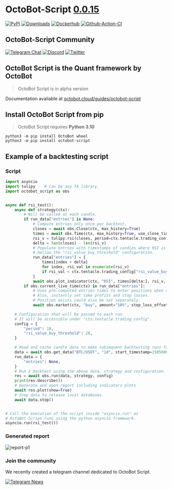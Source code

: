 # OctoBot-Script [0.0.15](https://github.com/Drakkar-Software/OctoBot-Script/tree/master/CHANGELOG.md)
[![PyPI](https://img.shields.io/pypi/v/OctoBot-Script.svg?logo=pypi)](https://pypi.python.org/pypi/octobot-script/)
[![Downloads](https://static.pepy.tech/badge/OctoBot-Script/month)](https://pepy.tech/project/octobot-script)
[![Dockerhub](https://img.shields.io/docker/pulls/drakkarsoftware/OctoBot-Script.svg?logo=docker)](https://hub.docker.com/r/drakkarsoftware/octobot-script)
[![Github-Action-CI](https://github.com/Drakkar-Software/OctoBot-Script/actions/workflows/main.yml/badge.svg)](https://github.com/Drakkar-Software/OctoBot-Script/actions/workflows/main.yml)

## OctoBot-Script Community
[![Telegram Chat](https://img.shields.io/badge/telegram-chat-green.svg?logo=telegram&label=Telegram)](https://octobot.click/readme-telegram-OctoBot-Script)
[![Discord](https://img.shields.io/discord/530629985661222912.svg?logo=discord&label=Discord)](https://octobot.click/gh-discord-OctoBot-Script)
[![Twitter](https://img.shields.io/twitter/follow/DrakkarsOctobot.svg?label=twitter&style=social)](https://octobot.click/gh-twitter-OctoBot-Script)


## OctoBot Script is the Quant framework by OctoBot

> OctoBot Script is in alpha version

Documentation available at [octobot.cloud/guides/octobot-script](https://www.octobot.cloud/guides/octobot-script?utm_source=octobot&utm_medium=dk&utm_campaign=regular_open_source_content&utm_content=octobot_script_readme)


## Install OctoBot Script from pip

> OctoBot Script requires **Python 3.10**

``` {.sourceCode .bash}
python3 -m pip install OctoBot wheel
python3 -m pip install octobot-script
```

## Example of a backtesting script

### Script
``` python
import asyncio
import tulipy    # Can be any TA library.
import octobot_script as obs


async def rsi_test():
    async def strategy(ctx):
        # Will be called at each candle.
        if run_data["entries"] is None:
            # Compute entries only once per backtest.
            closes = await obs.Close(ctx, max_history=True)
            times = await obs.Time(ctx, max_history=True, use_close_time=True)
            rsi_v = tulipy.rsi(closes, period=ctx.tentacle.trading_config["period"])
            delta = len(closes) - len(rsi_v)
            # Populate entries with timestamps of candles where RSI is
            # bellow the "rsi_value_buy_threshold" configuration.
            run_data["entries"] = {
                times[index + delta]
                for index, rsi_val in enumerate(rsi_v)
                if rsi_val < ctx.tentacle.trading_config["rsi_value_buy_threshold"]
            }
            await obs.plot_indicator(ctx, "RSI", times[delta:], rsi_v, run_data["entries"])
        if obs.current_live_time(ctx) in run_data["entries"]:
            # Uses pre-computed entries times to enter positions when relevant.
            # Also, instantly set take profits and stop losses.
            # Position exists could also be set separately.
            await obs.market(ctx, "buy", amount="10%", stop_loss_offset="-15%", take_profit_offset="25%")

    # Configuration that will be passed to each run.
    # It will be accessible under "ctx.tentacle.trading_config".
    config = {
        "period": 10,
        "rsi_value_buy_threshold": 28,
    }

    # Read and cache candle data to make subsequent backtesting runs faster.
    data = await obs.get_data("BTC/USDT", "1d", start_timestamp=1505606400)
    run_data = {
        "entries": None,
    }
    # Run a backtest using the above data, strategy and configuration.
    res = await obs.run(data, strategy, config)
    print(res.describe())
    # Generate and open report including indicators plots 
    await res.plot(show=True)
    # Stop data to release local databases.
    await data.stop()


# Call the execution of the script inside "asyncio.run" as
# OctoBot-Script runs using the python asyncio framework.
asyncio.run(rsi_test())
```

### Generated report
![report-p1](https://raw.githubusercontent.com/Drakkar-Software/OctoBot-Script/assets/images/report_1.jpg)

### Join the community
We recently created a telegram channel dedicated to OctoBot Script.

[![Telegram News](https://img.shields.io/static/v1?label=Telegram%20chat&message=Join&logo=telegram&&color=007bff&style=for-the-badge)](https://octobot.click/readme-telegram-OctoBot-Pro)
